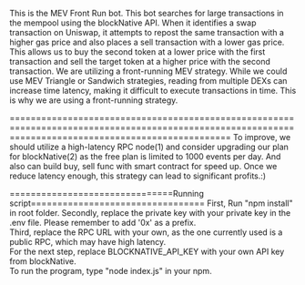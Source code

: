 This is the MEV Front Run bot. 
This bot searches for large transactions in the mempool using the blockNative API. 
When it identifies a swap transaction on Uniswap, it attempts to repost the same transaction with a higher gas price and also places a sell transaction with a lower gas price. 
This allows us to buy the second token at a lower price with the first transaction and sell the target token at a higher price with the second transaction. 
We are utilizing a front-running MEV strategy. 
While we could use MEV Triangle or Sandwich strategies, reading from multiple DEXs can increase time latency, making it difficult to execute transactions in time. 
This is why we are using a front-running strategy. 

======================================================================================================================================================
To improve, we should utilize a high-latency RPC node(1) and consider upgrading our plan for blockNative(2) as the free plan is limited to 1000 events per day.
And also can build buy, sell func with smart contract for speed up.
Once we reduce latency enough, this strategy can lead to significant profits.:)


===============================Running script=================================
First, Run "npm install" in root folder.
Secondly, replace the private key with your private key in the .env file. Please remember to add '0x' as a prefix.  
Third, replace the RPC URL with your own, as the one currently used is a public RPC, which may have high latency.  
For the next step, replace BLOCKNATIVE_API_KEY with your own API key from blockNative.  
To run the program, type "node index.js" in your npm.

